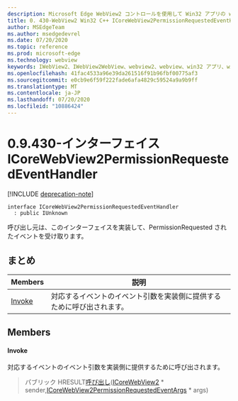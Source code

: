 ```yaml
---
description: Microsoft Edge WebView2 コントロールを使用して Win32 アプリの web コンテンツをホストする
title: 0. 430-WebView2 Win32 C++ ICoreWebView2PermissionRequestedEventHandler
author: MSEdgeTeam
ms.author: msedgedevrel
ms.date: 07/20/2020
ms.topic: reference
ms.prod: microsoft-edge
ms.technology: webview
keywords: IWebView2、IWebView2WebView、webview2、webview、win32 アプリ、win32、edge、ICoreWebView2、ICoreWebView2Host、browser control、edge html
ms.openlocfilehash: 41fac4533a96e39da261516f91b96fbf00775af3
ms.sourcegitcommit: e0cb9e6f59f222fade6afa4829c59524a9a9b9ff
ms.translationtype: MT
ms.contentlocale: ja-JP
ms.lasthandoff: 07/20/2020
ms.locfileid: "10886424"
---
```

# 0.9.430-インターフェイス ICoreWebView2PermissionRequestedEventHandler 

[!INCLUDE [deprecation-note](../../includes/deprecation-note.md)]

```
interface ICoreWebView2PermissionRequestedEventHandler
  : public IUnknown
```

呼び出し元は、このインターフェイスを実装して、PermissionRequested されたイベントを受け取ります。

## まとめ

 Members                        | 説明
--------------------------------|---------------------------------------------
[Invoke](#invoke) | 対応するイベントのイベント引数を実装側に提供するために呼び出されます。

## Members

#### Invoke 

対応するイベントのイベント引数を実装側に提供するために呼び出されます。

> パブリック HRESULT[呼び出し](#invoke)([ICoreWebView2](ICoreWebView2.md) * sender,[ICoreWebView2PermissionRequestedEventArgs](ICoreWebView2PermissionRequestedEventArgs.md) * args)

